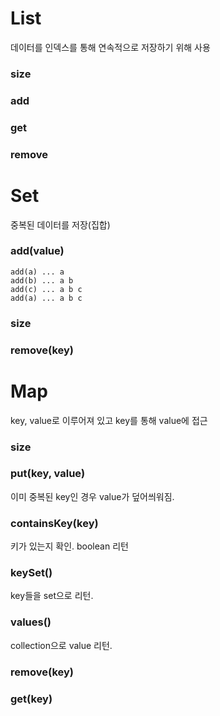 # List
데이터를 인덱스를 통해 연속적으로 저장하기 위해 사용
### size
### add
### get
### remove
# Set
중복된 데이터를 저장(집합)
### add(value)
```
add(a) ... a
add(b) ... a b
add(c) ... a b c
add(a) ... a b c
```
### size
### remove(key)
# Map
key, value로 이루어져 있고 key를 통해 value에 접근
### size
### put(key, value)
이미 중복된 key인 경우 value가 덮어씌워짐.
### containsKey(key)
키가 있는지 확인. boolean 리턴
### keySet()
key들을 set으로 리턴.
### values()
collection으로 value 리턴.
### remove(key)
### get(key)
